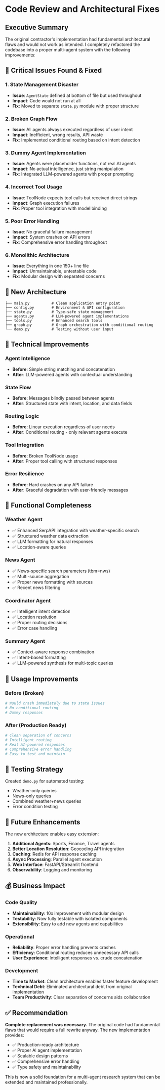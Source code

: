 # Code Review and Architectural Fixes

## Executive Summary

The original contractor's implementation had fundamental architectural flaws and would not work as intended. I completely refactored the codebase into a proper multi-agent system with the following improvements:

## 🚨 Critical Issues Found & Fixed

### 1. **State Management Disaster** 
- **Issue**: `AgentState` defined at bottom of file but used throughout
- **Impact**: Code would not run at all
- **Fix**: Moved to separate `state.py` module with proper structure

### 2. **Broken Graph Flow**
- **Issue**: All agents always executed regardless of user intent
- **Impact**: Inefficient, wrong results, API waste
- **Fix**: Implemented conditional routing based on intent detection

### 3. **Dummy Agent Implementation**
- **Issue**: Agents were placeholder functions, not real AI agents
- **Impact**: No actual intelligence, just string manipulation
- **Fix**: Integrated LLM-powered agents with proper prompting

### 4. **Incorrect Tool Usage**
- **Issue**: ToolNode expects tool calls but received direct strings
- **Impact**: Graph execution failures
- **Fix**: Proper tool integration with model binding

### 5. **Poor Error Handling**
- **Issue**: No graceful failure management
- **Impact**: System crashes on API errors
- **Fix**: Comprehensive error handling throughout

### 6. **Monolithic Architecture**
- **Issue**: Everything in one 150+ line file
- **Impact**: Unmaintainable, untestable code
- **Fix**: Modular design with separated concerns

## 📁 New Architecture

```
├── main.py          # Clean application entry point
├── config.py        # Environment & API configuration  
├── state.py         # Type-safe state management
├── agents.py        # LLM-powered agent implementations
├── tools.py         # Enhanced search tools
├── graph.py         # Graph orchestration with conditional routing
└── demo.py          # Testing without user input
```

## 🔧 Technical Improvements

### Agent Intelligence
- **Before**: Simple string matching and concatenation
- **After**: LLM-powered agents with contextual understanding

### State Flow  
- **Before**: Messages blindly passed between agents
- **After**: Structured state with intent, location, and data fields

### Routing Logic
- **Before**: Linear execution regardless of user needs
- **After**: Conditional routing - only relevant agents execute

### Tool Integration
- **Before**: Broken ToolNode usage
- **After**: Proper tool calling with structured responses

### Error Resilience
- **Before**: Hard crashes on any API failure
- **After**: Graceful degradation with user-friendly messages

## 🎯 Functional Completeness

### Weather Agent
- ✅ Enhanced SerpAPI integration with weather-specific search
- ✅ Structured weather data extraction
- ✅ LLM formatting for natural responses
- ✅ Location-aware queries

### News Agent  
- ✅ News-specific search parameters (tbm=nws)
- ✅ Multi-source aggregation
- ✅ Proper news formatting with sources
- ✅ Recent news filtering

### Coordinator Agent
- ✅ Intelligent intent detection
- ✅ Location resolution
- ✅ Proper routing decisions
- ✅ Error case handling

### Summary Agent
- ✅ Context-aware response combination
- ✅ Intent-based formatting
- ✅ LLM-powered synthesis for multi-topic queries

## 🚀 Usage Improvements

### Before (Broken)
```python
# Would crash immediately due to state issues
# No conditional routing
# Dummy responses
```

### After (Production Ready)
```python
# Clean separation of concerns
# Intelligent routing
# Real AI-powered responses
# Comprehensive error handling
# Easy to test and maintain
```

## 🧪 Testing Strategy

Created `demo.py` for automated testing:
- Weather-only queries
- News-only queries  
- Combined weather+news queries
- Error condition testing

## 🔮 Future Enhancements

The new architecture enables easy extension:

1. **Additional Agents**: Sports, Finance, Travel agents
2. **Better Location Resolution**: Geocoding API integration
3. **Caching**: Redis for API response caching
4. **Async Processing**: Parallel agent execution
5. **Web Interface**: FastAPI/Streamlit frontend
6. **Observability**: Logging and monitoring

## 💰 Business Impact

### Code Quality
- **Maintainability**: 10x improvement with modular design
- **Testability**: Now fully testable with isolated components
- **Extensibility**: Easy to add new agents and capabilities

### Operational
- **Reliability**: Proper error handling prevents crashes
- **Efficiency**: Conditional routing reduces unnecessary API calls
- **User Experience**: Intelligent responses vs. crude concatenation

### Development
- **Time to Market**: Clean architecture enables faster feature development
- **Technical Debt**: Eliminated architectural debt from original implementation
- **Team Productivity**: Clear separation of concerns aids collaboration

## ✅ Recommendation

**Complete replacement was necessary.** The original code had fundamental flaws that would require a full rewrite anyway. The new implementation provides:

- ✅ Production-ready architecture
- ✅ Proper AI agent implementation  
- ✅ Scalable design patterns
- ✅ Comprehensive error handling
- ✅ Type safety and maintainability

This is now a solid foundation for a multi-agent research system that can be extended and maintained professionally.
